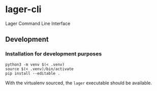 # lager-cli
Lager Command Line Interface

## Development

### Installation for development purposes

```
python3 -m venv $(< .venv)
source $(< .venv)/bin/activate
pip install --editable .
```

With the virtualenv sourced, the `lager` executable should be available.